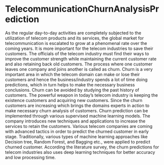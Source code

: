 # TelecommunicationChurnAnalysisPrediction
As the regular day-to-day activities are completely subjected to the utilization of telecom products and its services, the global market for telecommunication is escalated to grow at a phenomenal rate over the coming years. It is more important for the telecom industries to save their customers. The officials of the telecom industry must find their ways to improve the customer strength while maintaining the current customer rate and also retaining back old customers. The process where one customer leaves one company and joins another is called as churn. Churn is a very important area in which the telecom domain can make or lose their customers and hence the business/industry spends a lot of time doing predictions, which in turn helps to make the necessary business conclusions. Churn can be avoided by studying the past history of customers. The powerful weapon in today’s telecom industry is keeping the existence customers and acquiring new customers. Since the churn customers are increasing which brings the domains experts in action to make necessary churn analysis of customers. Churn prediction can be implemented through various supervised machine learning models. The company introduces new techniques and applications to increase the services to retain the customers. Various telecom companies are coming with advanced tactics in order to predict the churned customer in early stage. Traditionally, various types of machine learning approaches like Decision tree, Random Forest, and Bagging etc., were applied to predict churned customer. According the literature survey, the churn predictions for telecom industries also uses deep learning techniques for better accuracy and low processing time.

